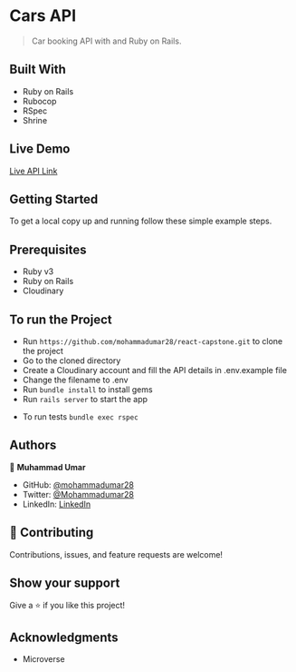# Cars API

> Car booking API with and Ruby on Rails.

## Built With

- Ruby on Rails
- Rubocop
- RSpec
- Shrine

## Live Demo

[Live API Link](https://safe-retreat-53793.herokuapp.com/)

## Getting Started

To get a local copy up and running follow these simple example steps.

## Prerequisites

- Ruby v3
- Ruby on Rails
- Cloudinary

## To run the Project

- Run `https://github.com/mohammadumar28/react-capstone.git` to clone the project
- Go to the cloned directory
- Create a Cloudinary account and fill the API details in .env.example file
- Change the filename to .env
- Run `bundle install` to install gems
- Run `rails server` to start the app

* To run tests `bundle exec rspec`

## Authors

👤 **Muhammad Umar**

- GitHub: [@mohammadumar28](https://github.com/mohammadumar28)
- Twitter: [@Mohammadumar28](https://twitter.com/Mohammadumar28)
- LinkedIn: [LinkedIn](https://www.linkedin.com/in/mdumar28/)

## 🤝 Contributing

Contributions, issues, and feature requests are welcome!

## Show your support

Give a ⭐️ if you like this project!

## Acknowledgments

- Microverse
